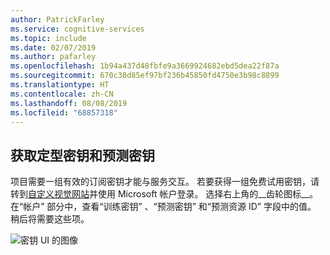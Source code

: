 ```yaml
---
author: PatrickFarley
ms.service: cognitive-services
ms.topic: include
ms.date: 02/07/2019
ms.author: pafarley
ms.openlocfilehash: 1b94a437d48fbfe9a3669924682ebd5dea22f87a
ms.sourcegitcommit: 670c38d85ef97bf236b45850fd4750e3b98c8899
ms.translationtype: HT
ms.contentlocale: zh-CN
ms.lasthandoff: 08/08/2019
ms.locfileid: "68857318"
---
```

## <a name="get-the-training-and-prediction-keys"></a>获取定型密钥和预测密钥

项目需要一组有效的订阅密钥才能与服务交互。 若要获得一组免费试用密钥，请转到[自定义视觉网站](https://customvision.ai)并使用 Microsoft 帐户登录。 选择右上角的__齿轮图标__。 在“帐户”  部分中，查看“训练密钥”  、“预测密钥”  和“预测资源 ID”  字段中的值。 稍后将需要这些项。 

![密钥 UI 的图像](../media/csharp-tutorial/training-prediction-keys.png)
